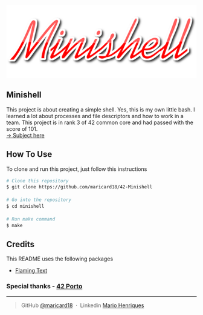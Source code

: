 <p align="center">
    <img src="https://github.com/maricard18/42-Minishell/blob/main/minishell/extras/logo.png" alt="Minishell">
</p>


## Minishell

This project is about creating a simple shell.
Yes, this is my own little bash.
I learned a lot about processes and file descriptors and how to work in a team.
This project is in rank 3 of 42 common core and had passed with the score of 101.<br>
[-> Subject here](https://github.com/maricard18/42-Minishell/blob/main/minishell/extras/en.subject.pdf)

## How To Use

To clone and run this project, just follow this instructions

```bash
# Clone this repository
$ git clone https://github.com/maricard18/42-Minishell

# Go into the repository
$ cd minishell

# Run make command
$ make
```

## Credits

This README uses the following packages

- [Flaming Text](https://www10.flamingtext.com)


### Special thanks - [42 Porto](https://www.42porto.com/en)

---

> GitHub [@maricard18](https://github.com/maricard18) &nbsp;&middot;&nbsp;
> Linkedin [Mario Henriques](https://www.linkedin.com/in/mario18)
